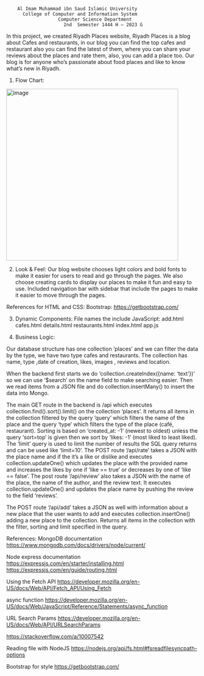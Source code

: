         Al Imam Muhammad ibn Saud Islamic University                          
          College of Computer and Information System
                       Computer Science Department
                         2nd  Semester 1444 H – 2023 G

In this project, we created Riyadh Places website, Riyadh Places is a blog about Cafes and restaurants, in our blog you can find the top cafes and restaurant also you can find the latest of them, where you can share your reviews about the places and rate them, also, you can add a place too. Our blog is for anyone who’s passionate about food places and like to know what’s new in Riyadh.


1. Flow Chart: 

<img width="451" alt="image" src="https://user-images.githubusercontent.com/75739484/218278639-d7f99ef2-fcb8-4c95-9e9a-8e7776e81e3f.png">

2. Look & Feel:
Our blog website chooses light colors and bold fonts to make it easier for users to read and go through the pages. We also choose creating cards to display our places to make it fun and easy to use. Included navigation bar with sidebar that include the pages to make it easier to move through the pages.


References for HTML and CSS: 
Bootstrap: https://getbootstrap.com/ 


3. Dynamic Components: 
File names the include JavaScript:
add.html 
cafes.html 
details.html
restaurants.html
index.html
app.js

4. Business Logic:


Our database structure has one collection ‘places’ and we can filter the data by the type, we have two type cafes and restaurants. The collection has name, type ,date of creation, likes, images , reviews and location.

When the backend first starts we do ‘collection.createIndex({name: ‘text’})’  so we can use ‘$search’ on the name field to make searching easier. Then we read items from a JSON file and do collection.insertMany() to insert the data into Mongo.

The main GET route in the backend is /api which executes collection.find().sort().limit() on the collection ‘places’. It returns all items in the collection filtered by the query ‘query’ which filters the name of the place and the query ‘type’ which filters the type of the place (café, restaurant). Sorting is based on ‘created_at: -1’ (newest to oldest) unless the query ‘sort=top’ is given then we sort by ‘likes: -1’ (most liked to least liked). The ‘limit’ query is used to limit the number of results the SQL query returns and can be used like ‘limit=10’.
The POST route ‘/api/rate’ takes a JSON with the place name and if the it’s a like or dislike and executes collection.updateOne() which updates the place with the provided name and increases the likes by one if ‘like == true’  or decreases by one of ‘like == false’.
The post route ‘/api/review’ also takes a JSON with the name of the place, the name of the author, and the review text. It executes collection.updateOne() and updates the place name by pushing the review to the field ‘reviews’.

The POST route ‘/api/add’ takes a JSON as well with information about a new place that the user wants to add and executes collection.insertOne() adding a new place to the collection.
Returns all items in the collection with the filter, sorting and limit specified in the query.


References:
MongoDB documentation
https://www.mongodb.com/docs/drivers/node/current/

Node express documentation 
https://expressjs.com/en/starter/installing.html 
https://expressjs.com/en/guide/routing.html 

Using the Fetch API
https://developer.mozilla.org/en-US/docs/Web/API/Fetch_API/Using_Fetch 

async function
https://developer.mozilla.org/en-US/docs/Web/JavaScript/Reference/Statements/async_function

URL Search Params
https://developer.mozilla.org/en-US/docs/Web/API/URLSearchParams

https://stackoverflow.com/a/10007542 

Reading file with NodeJS
https://nodejs.org/api/fs.html#fsreadfilesyncpath-options

Bootstrap for style
https://getbootstrap.com/ 

